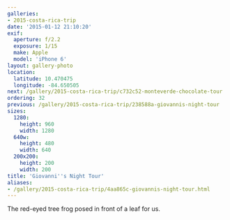 ```yaml
---
galleries:
- 2015-costa-rica-trip
date: '2015-01-12 21:10:20'
exif:
  aperture: f/2.2
  exposure: 1/15
  make: Apple
  model: 'iPhone 6'
layout: gallery-photo
location:
  latitude: 10.470475
  longitude: -84.650505
next: /gallery/2015-costa-rica-trip/c732c52-monteverde-chocolate-tour
ordering: 32
previous: /gallery/2015-costa-rica-trip/238588a-giovannis-night-tour
sizes:
  1280:
    height: 960
    width: 1280
  640w:
    height: 480
    width: 640
  200x200:
    height: 200
    width: 200
title: 'Giovanni''s Night Tour'
aliases:
- /gallery/2015-costa-rica-trip/4aa865c-giovannis-night-tour.html
---
```


The red-eyed tree frog posed in front of a leaf for us.
